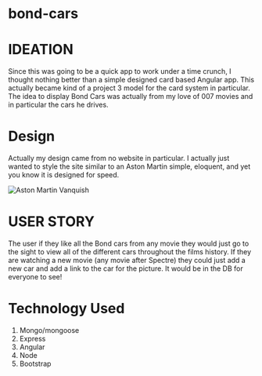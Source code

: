 # bond-cars

# IDEATION
Since this was going to be a quick app to work under a time crunch, I thought nothing better than a simple designed card based Angular app. This actually became kind of a project 3 model for the card system in particular. The idea to display Bond Cars was actually from my love of 007 movies and in particular the cars he drives.

# Design
Actually my design came from no website in particular. I actually just wanted to style the site similar to an Aston Martin simple, eloquent, and yet you know it is designed for speed.

![Aston Martin Vanquish](http://cdn.astonmartin.com/visualisers/vanquishcarbon/black/00032.jpg)

# USER STORY
The user if they like all the Bond cars from any movie they would just go to the sight to view all of the different cars throughout the films history.
If they are watching a new movie (any movie after Spectre) they could just add a new car and add a link to the car for the picture. It would be in the DB for everyone to see!

# Technology Used
1. Mongo/mongoose
1. Express
1. Angular
1. Node
1. Bootstrap
